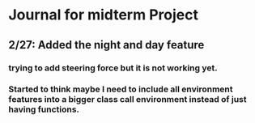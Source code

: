 # Journal for midterm Project

## 2/27: Added the night and day feature
### trying to add steering force but it is not working yet.
### Started to think maybe I need to include all environment features into a bigger class call environment instead of just having functions.
